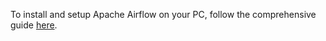 To install and setup Apache Airflow on your PC, follow the comprehensive guide [here](https://github.com/coredataengineers/set-up-guides/tree/main/airflow_installation_guide).